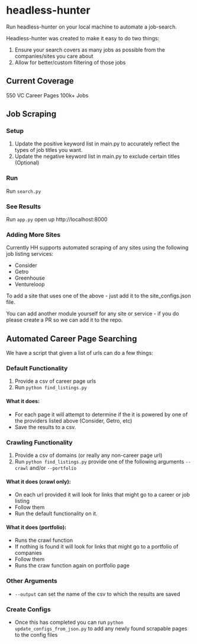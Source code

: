 # headless-hunter
Run headless-hunter on your local machine to automate a job-search.  

Headless-hunter was created to make it easy to do two things:
1. Ensure your search covers as many jobs as possible from the companies/sites you care about
2. Allow for better/custom filtering of those jobs

## Current Coverage
550 VC Career Pages
100k+ Jobs

## Job Scraping
### Setup
1. Update the positive keyword list in main.py to accurately reflect the types of job titles you want.
2. Update the negative keyword list in main.py to exclude certain titles (Optional)

### Run
Run `search.py`

### See Results
Run `app.py` open up http://localhost:8000

### Adding More Sites
Currently HH supports automated scraping of any sites using the following job listing services:

- Consider
- Getro 
- Greenhouse
- Ventureloop

To add a site that uses one of the above - just add it to the site_configs.json file. 

You can add another module yourself for any site or service - if you do please create a PR so we can add it to the repo.

## Automated Career Page Searching
We have a script that given a list of urls can do a few things:

### Default Functionality
1. Provide a csv of career page urls
2. Run `python find_listings.py` 
#### What it does: 
- For each page it will attempt to determine if the it is powered by one of the providers listed above (Consider, Getro, etc) 
- Save the results to a csv.

### Crawling Functionality
1. Provide a csv of domains (or really any non-career page url)
2. Run `python find_listings.py` provide one of the following arguments `--crawl` and/or `--portfolio`
#### What it does (crawl only): 
- On each url provided it will look for links that might go to a career or job listing 
- Follow them
- Run the default functionality on it.
#### What it does (portfolio): 
- Runs the crawl function
- If nothing is found it will look for links that might go to a portfolio of companies
- Follow them
- Runs the craw function again on portfolio page

### Other Arguments
- `--output` can set the name of the csv to which the results are saved

### Create Configs
 - Once this has completed you can run `python update_configs_from_json.py` to add any newly found scrapable pages to the config files